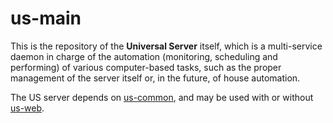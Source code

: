 # us-main

This is the repository of the **Universal Server** itself, which is a multi-service daemon in charge of the automation (monitoring, scheduling and performing) of various computer-based tasks, such as the proper management of the server itself or, in the future, of house automation.

The US server depends on [us-common](https://github.com/Olivier-Boudeville/us-common/), and may be used with or without [us-web](https://github.com/Olivier-Boudeville/us-web/).
